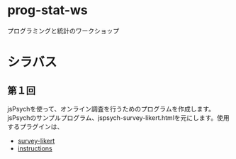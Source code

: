 # prog-stat-ws
プログラミングと統計のワークショップ

# シラバス

## 第１回
jsPsychを使って、オンライン調査を行うためのプログラムを作成します。jsPsychのサンプルプログラム、jspsych-survey-likert.htmlを元にします。使用するプラグインは、
- [survey-likert](https://www.jspsych.org/7.3/plugins/survey-likert/)
- [instructions](https://www.jspsych.org/7.3/plugins/instructions/)